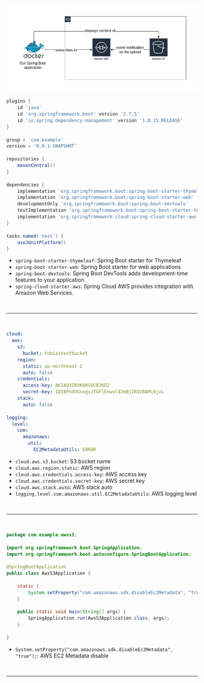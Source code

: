 ![](readmefile/ricsue_Spring-Boot_f1.png)

```groovy
plugins {
    id 'java'
    id 'org.springframework.boot' version '2.7.5'
    id 'io.spring.dependency-management' version '1.0.15.RELEASE'
}

group = 'com.example'
version = '0.0.1-SNAPSHOT'

repositories {
    mavenCentral()
}

dependencies {
    implementation 'org.springframework.boot:spring-boot-starter-thymeleaf'
    implementation 'org.springframework.boot:spring-boot-starter-web'
    developmentOnly 'org.springframework.boot:spring-boot-devtools'
    testImplementation 'org.springframework.boot:spring-boot-starter-test'
    implementation 'org.springframework.cloud:spring-cloud-starter-aws:2.2.6.RELEASE'
}

tasks.named('test') {
    useJUnitPlatform()
}
```

- ``spring-boot-starter-thymeleaf``: Spring Boot starter for Thymeleaf
- ``spring-boot-starter-web``: Spring Boot starter for web applications
- ``spring-boot-devtools``: Spring Boot DevTools adds development-time features to your application.
- ``spring-cloud-starter-aws``: Spring Cloud AWS provides integration with Amazon Web Services.

<br/>

----

<br/>


```yaml
cloud:
  aws:
    s3:
      bucket: tobiastestbucket
    region:
      static: ap-northeast-2
      auto: false
    credentials:
      access-key: AKIAQ3IRVK6RGOCB36D2
      secret-key: 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
    stack:
      auto: false

logging:
  level:
    com:
      amazonaws:
        util:
          EC2MetadataUtils: ERROR
```
- ``cloud.aws.s3.bucket``: S3 bucket name
- ``cloud.aws.region.static``: AWS region
- ``cloud.aws.credentials.access-key``: AWS access key
- ``cloud.aws.credentials.secret-key``: AWS secret key
- ``cloud.aws.stack.auto``: AWS stack auto
- ``logging.level.com.amazonaws.util.EC2MetadataUtils``: AWS logging level
  
<br/>

----

<br/>

```java
package com.example.awss3;

import org.springframework.boot.SpringApplication;
import org.springframework.boot.autoconfigure.SpringBootApplication;

@SpringBootApplication
public class AwsS3Application {

    static {
        System.setProperty("com.amazonaws.sdk.disableEc2Metadata", "true");
    }

    public static void main(String[] args) {
        SpringApplication.run(AwsS3Application.class, args);
    }

}

```

- ``System.setProperty("com.amazonaws.sdk.disableEc2Metadata", "true");``: AWS EC2 Metadata disable


<br/>

----

<br/>